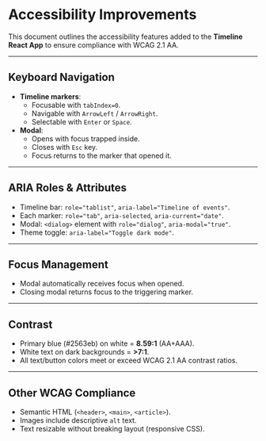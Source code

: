 # Accessibility Improvements

This document outlines the accessibility features added to the **Timeline React App** to ensure compliance with WCAG 2.1 AA.

---

## Keyboard Navigation
- **Timeline markers**:
  - Focusable with `tabIndex=0`.
  - Navigable with `ArrowLeft` / `ArrowRight`.
  - Selectable with `Enter` or `Space`.
- **Modal**:
  - Opens with focus trapped inside.
  - Closes with `Esc` key.
  - Focus returns to the marker that opened it.

---

## ARIA Roles & Attributes
- Timeline bar: `role="tablist"`, `aria-label="Timeline of events"`.
- Each marker: `role="tab"`, `aria-selected`, `aria-current="date"`.
- Modal: `<dialog>` element with `role="dialog"`, `aria-modal="true"`.
- Theme toggle: `aria-label="Toggle dark mode"`.

---

## Focus Management
- Modal automatically receives focus when opened.
- Closing modal returns focus to the triggering marker.

---

## Contrast
- Primary blue (#2563eb) on white = **8.59:1** (AA+AAA).
- White text on dark backgrounds = **>7:1**.
- All text/button colors meet or exceed WCAG 2.1 AA contrast ratios.

---

## Other WCAG Compliance
- Semantic HTML (`<header>`, `<main>`, `<article>`).
- Images include descriptive `alt` text.
- Text resizable without breaking layout (responsive CSS).
